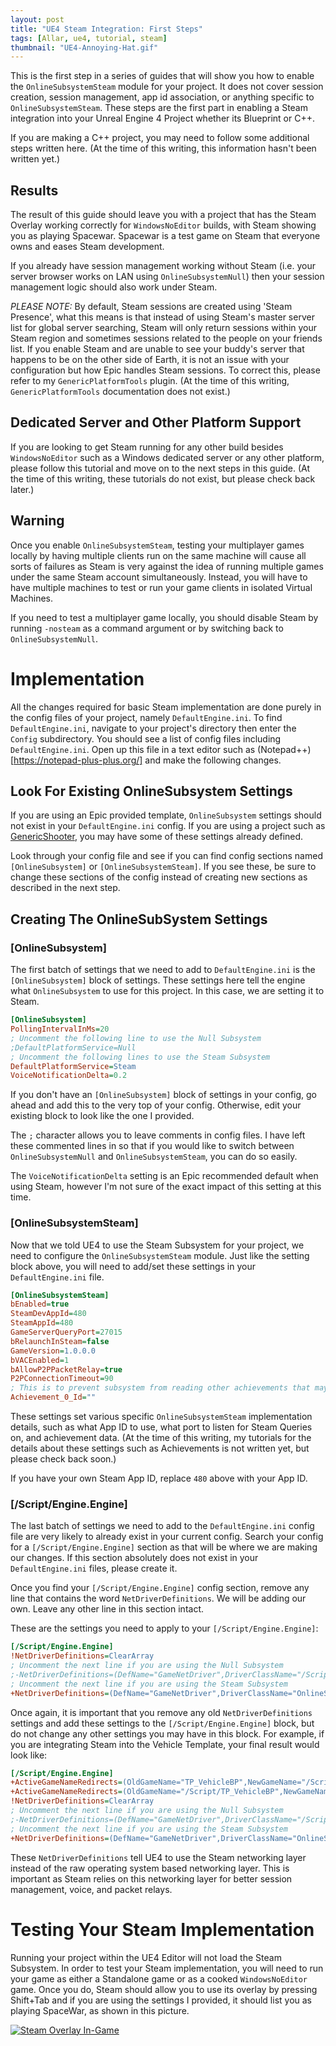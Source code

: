 ```yaml
---
layout: post
title: "UE4 Steam Integration: First Steps"
tags: [Allar, ue4, tutorial, steam]
thumbnail: "UE4-Annoying-Hat.gif"
---
```


This is the first step in a series of guides that will show you how to enable the `OnlineSubsystemSteam` module for your project. It does not cover session creation, session management, app id association, or anything specific to `OnlineSubsystemSteam`. These steps are the first part in enabling a Steam integration into your Unreal Engine 4 Project whether its Blueprint or C++.<!-- more -->

If you are making a C++ project, you may need to follow some additional steps written here. (At the time of this writing, this information hasn't been written yet.)

## Results

The result of this guide should leave you with a project that has the Steam Overlay working correctly for `WindowsNoEditor` builds, with Steam showing you as playing Spacewar. Spacewar is a test game on Steam that everyone owns and eases Steam development.

If you already have session management working without Steam (i.e. your server browser works on LAN using `OnlineSubsystemNull`) then your session management logic should also work under Steam.

_PLEASE NOTE:_ By default, Steam sessions are created using 'Steam Presence', what this means is that instead of using Steam's master server list for global server searching, Steam will only return sessions within your Steam region and sometimes sessions related to the people on your friends list. If you enable Steam and are unable to see your buddy's server that happens to be on the other side of Earth, it is not an issue with your configuration but how Epic handles Steam sessions. To correct this, please refer to my `GenericPlatformTools` plugin. (At the time of this writing, `GenericPlatformTools` documentation does not exist.)

## Dedicated Server and Other Platform Support

If you are looking to get Steam running for any other build besides `WindowsNoEditor` such as a Windows dedicated server or any other platform, please follow this tutorial and move on to the next steps in this guide. (At the time of this writing, these tutorials do not exist, but please check back later.)

## Warning

Once you enable `OnlineSubsystemSteam`, testing your multiplayer games locally by having multiple clients run on the same machine will cause all sorts of failures as Steam is very against the idea of running multiple games under the same Steam account simultaneously. Instead, you will have to have multiple machines to test or run your game clients in isolated Virtual Machines.

If you need to test a multiplayer game locally, you should disable Steam by running `-nosteam` as a command argument or by switching back to `OnlineSubsystemNull`.

# Implementation

All the changes required for basic Steam implementation are done purely in the config files of your project, namely `DefaultEngine.ini`. To find `DefaultEngine.ini`, navigate to your project's directory then enter the `Config` subdirectory. You should see a list of config files including `DefaultEngine.ini`. Open up this file in a text editor such as (Notepad++)[https://notepad-plus-plus.org/] and make the following changes.

## Look For Existing OnlineSubsystem Settings

If you are using an Epic provided template, `OnlineSubsystem` settings should not exist in your `DefaultEngine.ini` config. If you are using a project such as [GenericShooter](https://www.unrealengine.com/marketplace/generic-shooter-sample-project), you may have some of these settings already defined.

Look through your config file and see if you can find config sections named `[OnlineSubsystem]` or `[OnlineSubsystemSteam]`. If you see these, be sure to change these sections of the config instead of creating new sections as described in the next step.

## Creating The OnlineSubSystem Settings

### [OnlineSubsystem]

The first batch of settings that we need to add to `DefaultEngine.ini` is the `[OnlineSubsystem]` block of settings. These settings here tell the engine what `OnlineSubsystem` to use for this project. In this case, we are setting it to Steam.

``` ini
[OnlineSubsystem]
PollingIntervalInMs=20
; Uncomment the following line to use the Null Subsystem
;DefaultPlatformService=Null
; Uncomment the following lines to use the Steam Subsystem
DefaultPlatformService=Steam
VoiceNotificationDelta=0.2 
```

If you don't have an `[OnlineSubsystem]` block of settings in your config, go ahead and add this to the very top of your config. Otherwise, edit your existing block to look like the one I provided.

The `;` character allows you to leave comments in config files. I have left these commented lines in so that if you would like to switch between `OnlineSubsystemNull` and `OnlineSubsystemSteam`, you can do so easily.

The `VoiceNotificationDelta` setting is an Epic recommended default when using Steam, however I'm not sure of the exact impact of this setting at this time.

### [OnlineSubsystemSteam]

Now that we told UE4 to use the Steam Subsystem for your project, we need to configure the `OnlineSubsystemSteam` module. Just like the setting block above, you will need to add/set these settings in your `DefaultEngine.ini` file.

``` ini
[OnlineSubsystemSteam]
bEnabled=true
SteamDevAppId=480
SteamAppId=480
GameServerQueryPort=27015
bRelaunchInSteam=false
GameVersion=1.0.0.0
bVACEnabled=1
bAllowP2PPacketRelay=true
P2PConnectionTimeout=90
; This is to prevent subsystem from reading other achievements that may be defined in parent .ini
Achievement_0_Id=""
```

These settings set various specific `OnlineSubsystemSteam` implementation details, such as what App ID to use, what port to listen for Steam Queries on, and achievement data. (At the time of this writing, my tutorials for the details about these settings such as Achievements is not written yet, but please check back soon.)

If you have your own Steam App ID, replace `480` above with your App ID.

### [/Script/Engine.Engine]

The last batch of settings we need to add to the `DefaultEngine.ini` config file are very likely to already exist in your current config. Search your config for a `[/Script/Engine.Engine]` section as that will be where we are making our changes. If this section absolutely does not exist in your `DefaultEngine.ini` files, please create it.

Once you find your `[/Script/Engine.Engine]` config section, remove any line that contains the word `NetDriverDefinitions`. We will be adding our own. Leave any other line in this section intact.

These are the settings you need to apply to your `[/Script/Engine.Engine]`:

``` ini
[/Script/Engine.Engine]
!NetDriverDefinitions=ClearArray
; Uncomment the next line if you are using the Null Subsystem
;-NetDriverDefinitions=(DefName="GameNetDriver",DriverClassName="/Script/OnlineSubsystemUtils.IpNetDriver",DriverClassNameFallback="/Script/OnlineSubsystemUtils.IpNetDriver")
; Uncomment the next line if you are using the Steam Subsystem
+NetDriverDefinitions=(DefName="GameNetDriver",DriverClassName="OnlineSubsystemSteam.SteamNetDriver",DriverClassNameFallback="OnlineSubsystemUtils.IpNetDriver")
```

Once again, it is important that you remove any old `NetDriverDefinitions` settings and add these settings to the `[/Script/Engine.Engine]` block, but do not change any other settings you may have in this block. For example, if you are integrating Steam into the Vehicle Template, your final result would look like:

``` ini
[/Script/Engine.Engine]
+ActiveGameNameRedirects=(OldGameName="TP_VehicleBP",NewGameName="/Script/ProjectName")
+ActiveGameNameRedirects=(OldGameName="/Script/TP_VehicleBP",NewGameName="/Script/ProjectName")
!NetDriverDefinitions=ClearArray
; Uncomment the next line if you are using the Null Subsystem
;-NetDriverDefinitions=(DefName="GameNetDriver",DriverClassName="/Script/OnlineSubsystemUtils.IpNetDriver",DriverClassNameFallback="/Script/OnlineSubsystemUtils.IpNetDriver")
; Uncomment the next line if you are using the Steam Subsystem
+NetDriverDefinitions=(DefName="GameNetDriver",DriverClassName="OnlineSubsystemSteam.SteamNetDriver",DriverClassNameFallback="OnlineSubsystemUtils.IpNetDriver")
```

These `NetDriverDefinitions` tell UE4 to use the Steam networking layer instead of the raw operating system based networking layer. This is important as Steam relies on this networking layer for better session management, voice, and packet relays.

# Testing Your Steam Implementation

Running your project within the UE4 Editor will not load the Steam Subsystem. In order to test your Steam implementation, you will need to run your game as either a Standalone game or as a cooked `WindowsNoEditor` game. Once you do, Steam should allow you to use its overlay by pressing Shift+Tab and if you are using the settings I provided, it should list you as playing SpaceWar, as shown in this picture.

[![Steam Overlay In-Game](/images/blog/steamguide/basic/SteamOverlayExample.png)](/images/blog/steamguide/basic/SteamOverlayExample.png)
